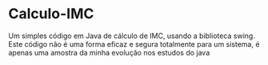 # Calculo-IMC

Um simples código em Java de cálculo de IMC, usando a biblioteca swing.  
Este código não é uma forma eficaz e segura totalmente para um sistema, é apenas uma amostra da minha evolução nos estudos do java
